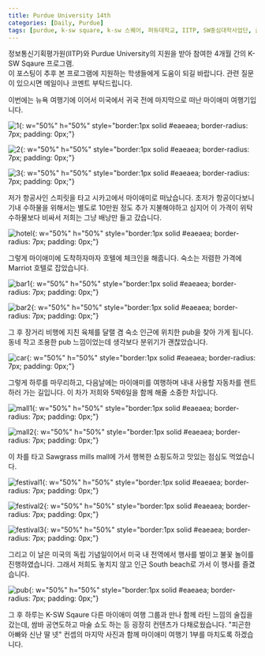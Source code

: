 ```yaml
---
title: Purdue University 14th
categories: [Daily, Purdue]
tags: [purdue, k-sw square, k-sw 스퀘어, 퍼듀대학교, IITP, SW중심대학사업단, 글로벌 교육]
---
```


정보통신기획평가원(IITP)와 Purdue University의 지원을 받아 참여한 4개월 간의 K-SW Sqaure 프로그램.  
이 포스팅이 추후 본 프로그램에 지원하는 학생들에게 도움이 되길 바랍니다. 관련 질문이 있으시면 메일이나 코멘트 부탁드립니다. 

이번에는 뉴욕 여행기에 이어서 미국에서 귀국 전에 마지막으로 떠난 마이애미 여행기입니다.

![1](/assets/img/14th_week/1.jpeg){: w="50%" h="50%" style="border:1px solid #eaeaea; border-radius: 7px; padding: 0px;"}

![2](/assets/img/14th_week/2.JPG){: w="50%" h="50%" style="border:1px solid #eaeaea; border-radius: 7px; padding: 0px;"}

![3](/assets/img/14th_week/3.jpeg){: w="50%" h="50%" style="border:1px solid #eaeaea; border-radius: 7px; padding: 0px;"}

저가 항공사인 스피릿을 타고 시카고에서 마이애미로 떠났습니다. 초저가 항공이다보니 기내 수하물을 위해서는 별도로 10만원 정도 추가 지불해야하고 심지어 이 가격이 위탁 수하물보다 비싸서 저희는 그냥 배낭만 들고 갔습니다.

![hotel](/assets/img/14th_week/hotel.jpeg){: w="50%" h="50%" style="border:1px solid #eaeaea; border-radius: 7px; padding: 0px;"}

그렇게 마이애미에 도착하자마자 호텔에 체크인을 해줍니다. 숙소는 저렴한 가격에 Marriot 호텔로 잡았습니다.

![bar1](/assets/img/14th_week/bar1.jpeg){: w="50%" h="50%" style="border:1px solid #eaeaea; border-radius: 7px; padding: 0px;"}

![bar2](/assets/img/14th_week/bar2.jpeg){: w="50%" h="50%" style="border:1px solid #eaeaea; border-radius: 7px; padding: 0px;"}

그 후 장거리 비행에 지친 육체를 달랠 겸 숙소 인근에 위치한 pub을 찾아 가게 됩니다. 동네 작고 조용한 pub 느낌이었는데 생각보다 분위기가 괜찮았습니다.

![car](/assets/img/14th_week/car.jpeg){: w="50%" h="50%" style="border:1px solid #eaeaea; border-radius: 7px; padding: 0px;"}

그렇게 하루를 마무리하고, 다음날에는 마이애미를 여행하며 내내 사용할 자동차를 렌트하러 가는 길입니다. 이 차가 저희와 5박6일을 함께 해줄 소중한 차입니다.

![mall1](/assets/img/14th_week/mall1.jpeg){: w="50%" h="50%" style="border:1px solid #eaeaea; border-radius: 7px; padding: 0px;"}

![mall2](/assets/img/14th_week/mall2.jpeg){: w="50%" h="50%" style="border:1px solid #eaeaea; border-radius: 7px; padding: 0px;"}

이 차를 타고 Sawgrass mills mall에 가서 행복한 쇼핑도하고 맛있는 점심도 먹었습니다.

![festival1](/assets/img/14th_week/festival1.jpeg){: w="50%" h="50%" style="border:1px solid #eaeaea; border-radius: 7px; padding: 0px;"}

![festival2](/assets/img/14th_week/festival2.jpeg){: w="50%" h="50%" style="border:1px solid #eaeaea; border-radius: 7px; padding: 0px;"}

![festival3](/assets/img/14th_week/festival3.jpeg){: w="50%" h="50%" style="border:1px solid #eaeaea; border-radius: 7px; padding: 0px;"}

그리고 이 날은 미국의 독립 기념일이어서 미국 내 전역에서 행사를 벌이고 불꽃 놀이를 진행하였습니다. 그래서 저희도 놓치지 않고 인근 South beach로 가서 이 행사를 즐겼습니다.

![pub](/assets/img/14th_week/pub.JPG){: w="50%" h="50%" style="border:1px solid #eaeaea; border-radius: 7px; padding: 0px;"}

그 후 하루는 K-SW Sqaure 다른 마이애미 여행 그룹과 만나 함께 라틴 느낌의 술집을 갔는데, 쌈바 공연도하고 마술 쇼도 하는 등 굉장히 컨텐츠가 다채로웠습니다. "피곤한 아빠와 신난 딸 넷" 컨셉의 마지막 사진과 함께 마이애미 여행기 1부를 마치도록 하겠습니다.

